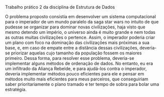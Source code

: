 Trabalho prático 2 da disciplina de Estrutura de Dados

O problema proposto consistia em desenvolver um sistema computacional para o imperador
de um mundo paralelo da saga star wars no intuito de que pudesse se organizar para dominar
novas civilizações, haja visto que mesmo detendo um império, o universo ainda é muito
grande e nem todas as outras muitas civilizações o pertence. Assim, o imperador poderia criar
um plano com foco na dominação das civilizações mais próximas a sua base, e, em caso de
empate entre a distância dessas civilizações, deveria-se priorizar aquelas cujo tamanho da
população fossem os maiores primeiro. Dessa forma, para resolver esse problema, deveria-se
implementar alguns métodos de ordenação de dados. No entanto, eu era um infiltrado da
Aliança Rebelde, e para ajudá-los contra o imperador, deveria implementar métodos pouco
eficientes para ele e pensar em métodos muito mais eficientes para meus parceiros, que
conseguiriam saber prioritariamente o plano tramado e ter tempo de sobra para bolar uma
estratégia.